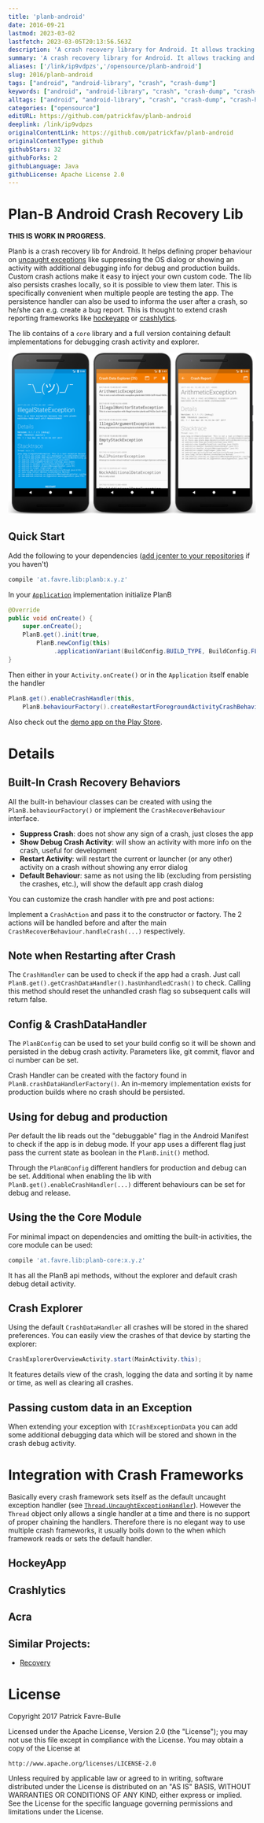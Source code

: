 ```yaml
---
title: 'planb-android'
date: 2016-09-21
lastmod: 2023-03-02
lastfetch: 2023-03-05T20:13:56.563Z
description: 'A crash recovery library for Android. It allows tracking and handling crashes with different rules for debugging and production.'
summary: 'A crash recovery library for Android. It allows tracking and handling crashes with different rules for debugging and production.'
aliases: ['/link/ip9vdpzs','/opensource/planb-android']
slug: 2016/planb-android
tags: ["android", "android-library", "crash", "crash-dump"]
keywords: ["android", "android-library", "crash", "crash-dump", "crash-handler", "crash-reporting", "recovery"]
alltags: ["android", "android-library", "crash", "crash-dump", "crash-handler", "crash-reporting", "recovery", "github", "Java"]
categories: ["opensource"]
editURL: https://github.com/patrickfav/planb-android
deeplink: /link/ip9vdpzs
originalContentLink: https://github.com/patrickfav/planb-android
originalContentType: github
githubStars: 32
githubForks: 2
githubLanguage: Java
githubLicense: Apache License 2.0
---
```

# Plan-B Android Crash Recovery Lib

**THIS IS WORK IN PROGRESS.**

Planb is a crash recovery lib for Android. It helps defining proper behaviour on [uncaught exceptions](http://www.javamex.com/tutorials/exceptions/exceptions_uncaught_handler.shtml) like suppressing the OS dialog or showing an activity with additional debugging info for debug and production builds. Custom crash actions make it easy to inject your own custom code. The lib also persists crashes locally, so it is possible to view them later. This is specifically convenient when multiple people are testing the app. The persistence handler can also be used to informa the user after a crash, so he/she can e.g. create a bug report. This is thought to extend crash reporting frameworks like [hockeyapp](https://hockeyapp.net/) or [crashlytics](https://try.crashlytics.com/).

The lib contains of a `core` library and a full version containing default implementations for debugging crash activity and explorer.

[  ](https://bintray.com/bintray/jcenter/planb/_latestVersion)
[](https://travis-ci.org/patrickfav/planb-android)
[](https://coveralls.io/github/patrickfav/planb-android?branch=master)
[](https://play.google.com/store/apps/details?id=at.favre.app.planb.demo)

![Screenshot Gallery](gh_d78af93ff26f344fd61b4cdc.png)

## Quick Start

Add the following to your dependencies ([add jcenter to your repositories](https://developer.android.com/studio/build/index.html#top-level) if you haven't)

```gradle
compile 'at.favre.lib:planb:x.y.z'
```

In your [`Application`](https://developer.android.com/reference/android/app/Application.html) implementation initialize PlanB

```Java
@Override
public void onCreate() {
    super.onCreate();
    PlanB.get().init(true,
        PlanB.newConfig(this)
             .applicationVariant(BuildConfig.BUILD_TYPE, BuildConfig.FLAVOR).build());
}
```

Then either in your `Activity.onCreate()` or in the `Application` itself enable the handler

```Java
PlanB.get().enableCrashHandler(this,
    PlanB.behaviourFactory().createRestartForegroundActivityCrashBehaviour());
```

Also check out the [demo app on the Play Store](https://play.google.com/store/apps/details?id=at.favre.app.planb.demo).

# Details

## Built-In Crash Recovery Behaviors

All the built-in behaviour classes can be created with using the `PlanB.behaviourFactory()` or implement the `CrashRecoverBehaviour` interface.

* **Suppress Crash**: does not show any sign of a crash, just closes the app
* **Show Debug Crash Activity**: will show an activity with more info on the crash, useful for development
* **Restart Activity**: will restart the current or launcher (or any other) activity on a crash without showing any error dialog
* **Default Behaviour**: same as not using the lib (excluding from persisting the crashes, etc.), will show the default app crash dialog

You can customize the crash handler with pre and post actions:

Implement a `CrashAction` and pass it to the constructor or factory. The 2 actions will be handled before and after the main `CrashRecoverBehaviour.handleCrash(...)` respectively.

## Note when Restarting after Crash

The `CrashHandler` can be used to check if the app had a crash. Just call `PlanB.get().getCrashDataHandler().hasUnhandledCrash()` to check. Calling this method should reset the unhandled crash flag so subsequent calls will return false.

## Config & CrashDataHandler

The `PlanBConfig` can be used to set your build config so it will be shown and persisted in the debug crash activity. Parameters like, git commit, flavor and ci number can be set.

Crash Handler can be created with the factory found in `PlanB.crashDataHandlerFactory()`. An in-memory implementation exists for production builds where no crash should be persisted.

## Using for debug and production

Per default the lib reads out the "debuggable" flag in the Android Manifest to check if the app is in debug mode. If your app uses a different flag just pass the current state as boolean in the `PlanB.init()` method.

Through the `PlanBConfig` different handlers for production and debug can be set. Additional when enabling the lib with
`PlanB.get().enableCrashHandler(...)` different behaviours can be set for debug and release.

## Using the the Core Module

For minimal impact on dependencies and omitting the built-in activities, the core module can be used:

```gradle
compile 'at.favre.lib:planb-core:x.y.z'
```

It has all the PlanB api methods, without the explorer and default crash debug detail activity.

## Crash Explorer

Using the default `CrashDataHandler` all crashes will be stored in the shared preferences. You can easily view the crashes of that device by starting the explorer:

```Java
CrashExplorerOverviewActivity.start(MainActivity.this);
```

It features details view of the crash, logging the data and sorting it by name or time, as well as clearing all crashes.

## Passing custom data in an Exception

When extending your exception with `ICrashExceptionData` you can add some additional debugging data which will be stored and shown in the crash debug activity.

# Integration with Crash Frameworks

Basically every crash framework sets itself as the default uncaught exception handler (see [`Thread.UncaughtExceptionHandler`](https://docs.oracle.com/javase/7/docs/api/java/lang/Thread.UncaughtExceptionHandler.html)). However the `Thread` object only allows a single handler at a time and there is no support of proper chaining the handlers. Therefore there is no elegant way to use multiple crash frameworks, it usually boils down to the when which framework reads or sets the default handler.

## HockeyApp

## Crashlytics

## Acra

## Similar Projects:

* [Recovery](https://github.com/Sunzxyong/Recovery)

# License

Copyright 2017 Patrick Favre-Bulle

Licensed under the Apache License, Version 2.0 (the "License");
you may not use this file except in compliance with the License.
You may obtain a copy of the License at

    http://www.apache.org/licenses/LICENSE-2.0

Unless required by applicable law or agreed to in writing, software
distributed under the License is distributed on an "AS IS" BASIS,
WITHOUT WARRANTIES OR CONDITIONS OF ANY KIND, either express or implied.
See the License for the specific language governing permissions and
limitations under the License.